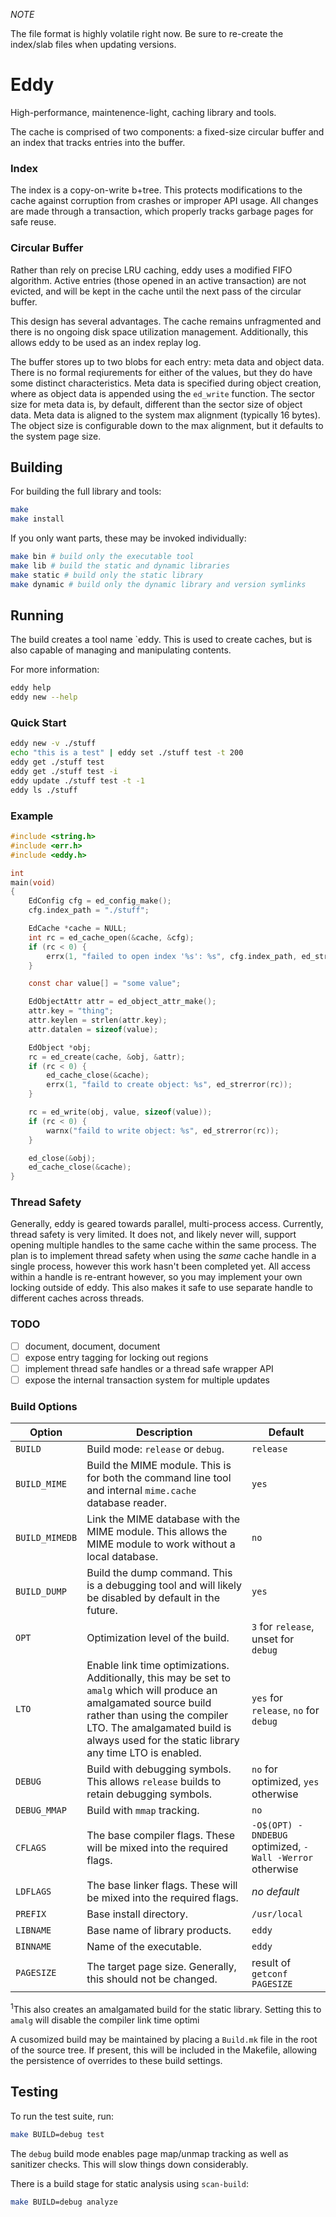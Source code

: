 *NOTE*

The file format is highly volatile right now. Be sure to re-create the index/slab
files when updating versions.

# Eddy

High-performance, maintenence-light, caching library and tools.

The cache is comprised of two components: a fixed-size circular buffer and an
index that tracks entries into the buffer.

### Index

The index is a copy-on-write b+tree. This protects modifications to the cache
against corruption from crashes or improper API usage. All changes are made
through a transaction, which properly tracks garbage pages for safe reuse.

### Circular Buffer

Rather than rely on precise LRU caching, eddy uses a modified FIFO algorithm.
Active entries (those opened in an active transaction) are not evicted, and
will be kept in the cache until the next pass of the circular buffer.

This design has several advantages. The cache remains unfragmented and there is
no ongoing disk space utilization management. Additionally, this allows eddy to
be used as an index replay log.

The buffer stores up to two blobs for each entry: meta data and object data.
There is no formal reqiurements for either of the values, but they do have some
distinct characteristics. Meta data is specified during object creation, where as
object data is appended using the `ed_write` function. The sector size for meta
data is, by default, different than the sector size of object data. Meta data is
aligned to the system max alignment (typically 16 bytes). The object size is
configurable down to the max alignment, but it defaults to the system page size.

## Building

For building the full library and tools:

```bash
make
make install
```
    
If you only want parts, these may be invoked individually:

```bash
make bin # build only the executable tool
make lib # build the static and dynamic libraries
make static # build only the static library
make dynamic # build only the dynamic library and version symlinks
```

## Running

The build creates a tool name `eddy. This is used to create caches, but is also capable
of managing and manipulating contents.

For more information:

```bash
eddy help
eddy new --help
```

### Quick Start

```bash
eddy new -v ./stuff
echo "this is a test" | eddy set ./stuff test -t 200
eddy get ./stuff test
eddy get ./stuff test -i
eddy update ./stuff test -t -1
eddy ls ./stuff
```

### Example

```C
#include <string.h>
#include <err.h>
#include <eddy.h>

int
main(void)
{
	EdConfig cfg = ed_config_make();
	cfg.index_path = "./stuff";

	EdCache *cache = NULL;
	int rc = ed_cache_open(&cache, &cfg);
	if (rc < 0) {
		errx(1, "failed to open index '%s': %s", cfg.index_path, ed_strerror(rc));
	}

	const char value[] = "some value";

	EdObjectAttr attr = ed_object_attr_make();
	attr.key = "thing";
	attr.keylen = strlen(attr.key);
	attr.datalen = sizeof(value);

	EdObject *obj;
	rc = ed_create(cache, &obj, &attr);
	if (rc < 0) {
		ed_cache_close(&cache);
		errx(1, "faild to create object: %s", ed_strerror(rc));
	}

	rc = ed_write(obj, value, sizeof(value));
	if (rc < 0) {
		warnx("faild to write object: %s", ed_strerror(rc));
	}

	ed_close(&obj);
	ed_cache_close(&cache);
}
```

### Thread Safety

Generally, eddy is geared towards parallel, multi-process access. Currently,
thread safety is very limited. It does not, and likely never will, support
opening multiple handles to the same cache within the same process. The plan
is to implement thread safety when using the _same_ cache handle in a single
process, however this work hasn't been completed yet. All access within a
handle is re-entrant however, so you may implement your own locking outside
of eddy. This also makes it safe to use separate handle to different caches
across threads.

### TODO
- [ ] document, document, document
- [ ] expose entry tagging for locking out regions
- [ ] implement thread safe handles or a thread safe wrapper API
- [ ] expose the internal transaction system for multiple updates

### Build Options

| Option | Description | Default |
| --- | --- | --- |
| `BUILD` | Build mode: `release` or `debug`. | `release` |
| `BUILD_MIME` | Build the MIME module. This is for both the command line tool and internal `mime.cache` database reader. | `yes` |
| `BUILD_MIMEDB` | Link the MIME database with the MIME module. This allows the MIME module to work without a local database. | `no` |
| `BUILD_DUMP` | Build the dump command. This is a debugging tool and will likely be disabled by default in the future. | `yes` |
| `OPT` | Optimization level of the build. | `3` for `release`, unset for `debug` |
| `LTO` | Enable link time optimizations. Additionally, this may be set to `amalg` which will produce an amalgamated source build rather than using the compiler LTO. The amalgamated build is always used for the static library any time LTO is enabled. | `yes` for `release`, `no` for `debug` |
| `DEBUG` | Build with debugging symbols. This allows `release` builds to retain debugging symbols. | `no` for optimized, `yes` otherwise |
| `DEBUG_MMAP` | Build with `mmap` tracking. | `no` |
| `CFLAGS` | The base compiler flags. These will be mixed into the required flags. | `-O$(OPT) -DNDEBUG` optimized, `-Wall -Werror` otherwise |
| `LDFLAGS` | The base linker flags. These will be mixed into the required flags.  | _no default_ |
| `PREFIX` | Base install directory. | `/usr/local` |
| `LIBNAME` | Base name of library products. | `eddy` |
| `BINNAME` | Name of the executable. | `eddy` |
| `PAGESIZE` | The target page size. Generally, this should not be changed. | result of `getconf PAGESIZE` |

<sup>1</sup>This also creates an amalgamated build for the static library.
Setting this to `amalg` will disable the compiler link time optimi

A cusomized build may be maintained by placing a `Build.mk` file in the
root of the source tree. If present, this will be included in the Makefile,
allowing the persistence of overrides to these build settings.

## Testing

To run the test suite, run:

```bash
make BUILD=debug test
```

The `debug` build mode enables page map/unmap tracking as well as sanitizer
checks. This will slow things down considerably.

There is a build stage for static analysis using `scan-build`:

```bash
make BUILD=debug analyze
```

